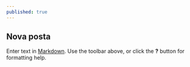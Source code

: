 ```yaml
---
published: true
---
```


## Nova posta

Enter text in [Markdown](http://daringfireball.net/projects/markdown/). Use the toolbar above, or click the **?** button for formatting help.